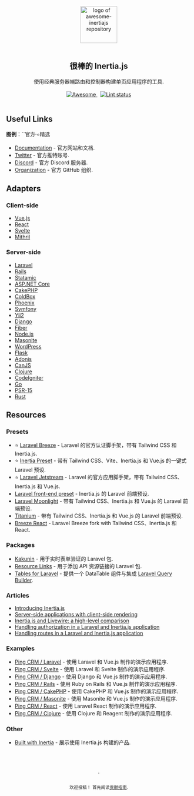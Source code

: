 <div class="github-widget" data-repo="innocenzi/awesome-inertiajs"></div>

<!--lint disable awesome-heading awesome-git-repo-age awesome-github double-link-->

<p align="center">
  <br />
  <a href="https://inertiajs.com/">
    <img width="100" src="https://raw.githubusercontent.com/innocenzi/awesome-inertiajs/master/./assets/logo.svg?sanitize=true" alt="logo of awesome-inertiajs repository">
  </a>
  <br />
  <br />
</p>

<h2 align="center">很棒的 Inertia.js</h2>

<p align="center">
  使用经典服务器端路由和控制器构建单页应用程序的工具.
  <br />
  <br />
  <a href="https://github.com/sindresorhus/awesome">
    <img src="https://cdn.rawgit.com/sindresorhus/awesome/d7305f38d29fed78fa85652e3a63e154dd8e8829/media/badge.svg" alt="Awesome">
  </a>
  &nbsp;
  <a href="https://github.com/sindresorhus/awesome-lint">
    <img src="https://raw.githubusercontent.com/innocenzi/awesome-inertiajs/workflows/Lint/badge.svg" alt="Lint status">
  </a>
  <br />
  <br />
</p>



## Useful Links

**图例**：``官方·`⭐`精选

- [Documentation](http://inertiajs.com) - 官方网站和文档.
- [Twitter](https://twitter.com/inertiajs) - 官方推特账号.
- [Discord](https://discord.gg/gwgxN8Y) - 官方 Discord 服务器.
- [Organization](https://github.com/inertiajs) - 官方 GitHub 组织.

## Adapters

### Client-side

-  [Vue.js](https://github.com/inertiajs/inertia/tree/master/packages/inertia-vue)
-  [React](https://github.com/inertiajs/inertia/tree/master/packages/inertia-react)
-  [Svelte](https://github.com/inertiajs/inertia/tree/master/packages/inertia-svelte)
- [Mithril](https://github.com/tbreuss/inertia-mithril)

### Server-side

-  [Laravel](https://github.com/inertiajs/inertia-laravel)
-  [Rails](https://github.com/inertiajs/inertia-rails)
- [Statamic](https://github.com/hotmeteor/inertia-statamic)
- [ASP.NET Core](https://github.com/Nothing-Works/inertia-aspnetcore)
- [CakePHP](https://github.com/ishanvyas22/cakephp-inertiajs)
- [ColdBox](https://github.com/elpete/cbInertia)
- [Phoenix](https://github.com/devato/inertia_phoenix)
- [Symfony](https://github.com/rompetomp/inertia-bundle)
- [Yii2](https://github.com/tbreuss/yii2-inertia)
- [Django](https://github.com/zodman/inertia-django)
- [Fiber](https://github.com/theArtechnology/fiber-inertia)
- [Node.js](https://github.com/jordankaerim/inertia-node)
- [Masonite](https://github.com/girardinsamuel/masonite-inertia)
- [WordPress](https://github.com/boxybird/wordpress-inertia-plugin)
- [Flask](https://github.com/j0ack/flask-inertia)
- [Adonis](https://github.com/eidellev/inertiajs-adonisjs)
- [CanJS](https://github.com/cherifGsoul/inertia-can)
- [Clojure](https://github.com/prestancedesign/inertia-clojure)
- [CodeIgniter](https://github.com/amiranagram/inertia-codeigniter-4)
- [Go](https://github.com/petaki/inertia-go)
- [PSR-15](https://github.com/cherifGsoul/inertia-psr15)
- [Rust](https://github.com/stuarth/inertia-rs)

## Resources

### Presets

- ⭐ [Laravel Breeze](https://laravel.com/docs/8.x/starter-kits#breeze-and-inertia) - Laravel 的官方认证脚手架，带有 Tailwind CSS 和 Inertia.js.
- ⭐ [Inertia Preset](https://github.com/use-preset/laravel-inertia) - 带有 Tailwind CSS、Vite、Inertia.js 和 Vue.js 的一键式 Laravel 预设.
- ⭐ [Laravel Jetstream](https://jetstream.laravel.com/1.x/stacks/inertia.html) - Laravel 的官方应用脚手架，带有 Tailwind CSS、Inertia.js 和 Vue.js.
- [Laravel front-end preset](https://github.com/laravel-frontend-presets/inertiajs) - Inertia.js 的 Laravel 前端预设.
- [Laravel Moonlight](https://github.com/TitasGailius/laravel-moonlight) - 带有 Tailwind CSS、Inertia.js 和 Vue.js 的 Laravel 前端预设.
- [Titanium](https://github.com/usetitanium/inertia) - 带有 Tailwind CSS、Inertia.js 和 Vue.js 的 Laravel 前端预设.
- [Breeze React](https://github.com/lucky-media/breeze-react) - Laravel Breeze fork with Tailwind CSS、Inertia.js 和 React.

### Packages

- [Kakunin](https://github.com/Juhlinus/kakunin) - 用于实时表单验证的 Laravel 包.
- [Resource Links](https://github.com/spatie/laravel-resource-links) - 用于添加 API 资源链接的 Laravel 包.
- [Tables for Laravel](https://github.com/protonemedia/inertiajs-tables-laravel-query-builder) - 提供一个 DataTable 组件与集成 [Laravel Query Builder](https://github.com/spatie/laravel-query-builder).

### Articles

- [Introducing Inertia.js](https://reinink.ca/articles/introducing-inertia-js)
- [Server-side applications with client-side rendering](https://reinink.ca/articles/server-side-apps-with-client-side-rendering)
- [Inertia.js and Livewire: a high-level comparison](https://sebastiandedeyne.com/inertia-js-and-livewire-a-high-level-comparison/)
- [Handling authorization in a Laravel and Inertia.js application](https://sebastiandedeyne.com/handling-authorization-in-a-laravel-and-inertia-application/)
- [Handling routes in a Laravel and Inertia.js application](https://sebastiandedeyne.com/handling-routes-in-a-laravel-inertia-application/)

### Examples

-  [Ping CRM / Laravel](https://github.com/inertiajs/pingcrm/) - 使用 Laravel 和 Vue.js 制作的演示应用程序.
-  [Ping CRM / Svelte](https://github.com/inertiajs/pingcrm-svelte) - 使用 Laravel 和 Svelte 制作的演示应用程序.
- [Ping CRM / Django](https://github.com/zodman/django-inertia-demo) - 使用 Django 和 Vue.js 制作的演示应用程序.
- [Ping CRM / Rails](https://github.com/ledermann/pingcrm) - 使用 Ruby on Rails 和 Vue.js 制作的演示应用程序.
- [Ping CRM / CakePHP](https://github.com/ishanvyas22/cakephp-pingcrm) - 使用 CakePHP 和 Vue.js 制作的演示应用程序.
- [Ping CRM / Masonite](https://github.com/girardinsamuel/pingcrm-masonite) - 使用 Masonite 和 Vue.js 制作的演示应用程序.
- [Ping CRM / React](https://github.com/Landish/pingcrm-react) - 使用 Laravel React 制作的演示应用程序.
- [Ping CRM / Clojure](https://github.com/prestancedesign/pingcrm-clojure) - 使用 Clojure 和 Reagent 制作的演示应用程序.

### Other 

- [Built with Inertia](https://builtwithinertia.com/) - 展示使用 Inertia.js 构建的产品.

<p align="center">
  <br />
  <br />
  <br />
  ·
  <br />
  <br />
  <sub>欢迎投稿！</sub> <sub>首先阅读<a href=".github/CONTRIBUTING.md">贡献指南</a>.</sub>
</p>
